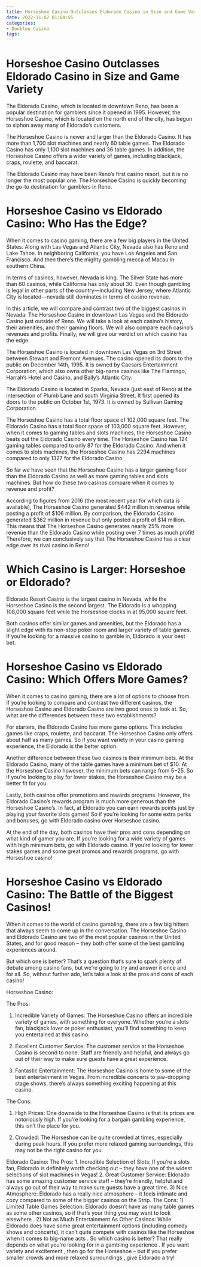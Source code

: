 ```yaml
---
title: Horseshoe Casino Outclasses Eldorado Casino in Size and Game Variety
date: 2022-11-02 01:04:55
categories:
- Doubleu Casino
tags:
---
```



#  Horseshoe Casino Outclasses Eldorado Casino in Size and Game Variety

The Eldorado Casino, which is located in downtown Reno, has been a popular destination for gamblers since it opened in 1995. However, the Horseshoe Casino, which is located on the north end of the city, has begun to siphon away many of Eldorado’s customers.

The Horseshoe Casino is newer and larger than the Eldorado Casino. It has more than 1,700 slot machines and nearly 60 table games. The Eldorado Casino has only 1,100 slot machines and 36 table games. In addition, the Horseshoe Casino offers a wider variety of games, including blackjack, craps, roulette, and baccarat.

The Eldorado Casino may have been Reno’s first casino resort, but it is no longer the most popular one. The Horseshoe Casino is quickly becoming the go-to destination for gamblers in Reno.

#  Horseshoe Casino vs Eldorado Casino: Who Has the Edge?

When it comes to casino gaming, there are a few big players in the United States. Along with Las Vegas and Atlantic City, Nevada also has Reno and Lake Tahoe. In neighboring California, you have Los Angeles and San Francisco. And then there’s the mighty gambling mecca of Macau in southern China.

In terms of casinos, however, Nevada is king. The Silver State has more than 60 casinos, while California has only about 30. Even though gambling is legal in other parts of the country—including New Jersey, where Atlantic City is located—nevada still dominates in terms of casino revenue.

In this article, we will compare and contrast two of the biggest casinos in Nevada: The Horseshoe Casino in downtown Las Vegas and the Eldorado Casino just outside of Reno. We will take a look at each casino’s history, their amenities, and their gaming floors. We will also compare each casino’s revenues and profits. Finally, we will give our verdict on which casino has the edge.

The Horseshoe Casino is located in downtown Las Vegas on 3rd Street between Stewart and Fremont Avenues. The casino opened its doors to the public on December 14th, 1995. It is owned by Caesars Entertainment Corporation, which also owns other big-name casinos like The Flamingo, Harrah’s Hotel and Casino, and Bally’s Atlantic City.

The Eldorado Casino is located in Sparks, Nevada (just east of Reno) at the intersection of Plumb Lane and south Virginia Street. It first opened its doors to the public on October 1st, 1973. It is owned by Sullivan Gaming Corporation.

The Horseshoe Casino has a total floor space of 102,000 square feet. The Eldorado Casino has a total floor space of 103,000 square feet. However, when it comes to gaming tables and slots machines, the Horseshoe Casino beats out the Eldorado Casino every time. The Horseshoe Casino has 124 gaming tables compared to only 87 for the Eldorado Casino. And when it comes to slots machines, the Horseshoe Casino has 2294 machines compared to only 1327 for the Eldorado Casino.

So far we have seen that the Horseshoe Casino has a larger gaming floor than the Eldorado Casino as well as more gaming tables and slots machines. But how do these two casinos compare when it comes to revenue and profit?

According to figures from 2016 (the most recent year for which data is available), The Horseshoe Casino generated $442 million in revenue while posting a profit of $106 million. By comparison, the Eldorado Casino generated $362 million in revenue but only posted a profit of $14 million. This means that The Horseshoe Casino generates nearly 25% more revenue than the Eldorado Casino while posting over 7 times as much profit! Therefore, we can conclusively say that The Horseshoe Casino has a clear edge over its rival casino in Reno!

#  Which Casino is Larger: Horseshoe or Eldorado?

Eldorado Resort Casino is the largest casino in Nevada, while the Horseshoe Casino is the second largest. The Eldorado is a whopping 108,000 square feet while the Horseshoe clocks in at 95,000 square feet.

Both casinos offer similar games and amenities, but the Eldorado has a slight edge with its non-stop poker room and larger variety of table games. If you’re looking for a massive casino to gamble in, Eldorado is your best bet.

#  Horseshoe Casino vs Eldorado Casino: Which Offers More Games?

When it comes to casino gaming, there are a lot of options to choose from. If you’re looking to compare and contrast two different casinos, the Horseshoe Casino and Eldorado Casino are two good ones to look at. So, what are the differences between these two establishments?

For starters, the Eldorado Casino has more game options. This includes games like craps, roulette, and baccarat. The Horseshoe Casino only offers about half as many games. So if you want variety in your casino gaming experience, the Eldorado is the better option.

Another difference between these two casinos is their minimum bets. At the Eldorado Casino, many of the table games have a minimum bet of $10. At the Horseshoe Casino however, the minimum bets can range from $5-$25. So if you’re looking to play for lower stakes, the Horseshoe Casino may be a better fit for you.

Lastly, both casinos offer promotions and rewards programs. However, the Eldorado Casino’s rewards program is much more generous than the Horseshoe Casino’s. In fact, at Eldorado you can earn rewards points just by playing your favorite slots games! So if you’re looking for some extra perks and bonuses, go with Eldorado casino over Horseshoe casino.

At the end of the day, both casinos have their pros and cons depending on what kind of gamer you are. If you’re looking for a wide variety of games with high minimum bets, go with Eldorado casino. If you’re looking for lower stakes games and some great promos and rewards programs, go with Horseshoe casino!

#  Horseshoe Casino vs Eldorado Casino: The Battle of the Biggest Casinos!

When it comes to the world of casino gambling, there are a few big hitters that always seem to come up in the conversation. The Horseshoe Casino and Eldorado Casino are two of the most popular casinos in the United States, and for good reason – they both offer some of the best gambling experiences around.

But which one is better? That’s a question that’s sure to spark plenty of debate among casino fans, but we’re going to try and answer it once and for all. So, without further ado, let’s take a look at the pros and cons of each casino!

Horseshoe Casino:

The Pros:

1. Incredible Variety of Games: The Horseshoe Casino offers an incredible variety of games, with something for everyone. Whether you’re a slots fan, blackjack lover or poker enthusiast, you’ll find something to keep you entertained at this casino.

2. Excellent Customer Service: The customer service at the Horseshoe Casino is second to none. Staff are friendly and helpful, and always go out of their way to make sure guests have a great experience.

3. Fantastic Entertainment: The Horseshoe Casino is home to some of the best entertainment in Vegas. From incredible concerts to jaw-dropping stage shows, there’s always something exciting happening at this casino.

The Cons:

1. High Prices: One downside to the Horseshoe Casino is that its prices are notoriously high. If you’re looking for a bargain gambling experience, this isn’t the place for you.





2. Crowded: The Horseshoe can be quite crowded at times, especially during peak hours. If you prefer more relaxed gaming surroundings, this may not be the right casino for you.



  Eldorado Casino: The Pros: 1. Incredible Selection of Slots: If you’re a slots fan, Eldorado is definitely worth checking out – they have one of the widest selections of slot machines in Vegas! 2. Great Customer Service: Eldorado has some amazing customer service staff – they’re friendly, helpful and always go out of their way to make sure guests have a great time. 3) Nice Atmosphere: Eldorado has a really nice atmosphere – it feels intimate and cozy compared to some of the bigger casinos on the Strip. The Cons: 1) Limited Table Games Selection: Eldorado doesn’t have as many table games as some other casinos, so if that’s your thing you may want to look elsewhere . 2) Not as Much Entertainment As Other Casinos: While Eldorado does have some great entertainment options (including comedy shows and concerts), it can’t quite compete with casinos like the Horseshoe when it comes to big-name acts . So which casino is better? That really depends on what you’re looking for in a gambling experience . If you want variety and excitement , then go for the Horseshoe – but if you prefer smaller crowds and more relaxed surroundings , give Eldorado a try!